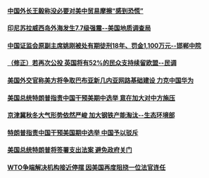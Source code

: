 #### [中国外长王毅称没必要对美中贸易摩擦“感到恐慌”](../pages/CNTopGenNews/idCNKCS1M901A.md) 

#### [印尼苏拉威西岛外海发生7.7级强震--美国地质调查局](../pages/CNTopGenNews/idCNKCS1M81BF.md) 

#### [中国证监会原副主席姚刚被处有期徒刑18年、罚金1,100万元--邯郸中院](../pages/CNTopGenNews/idCNKCS1M80UH.md) 

#### [（修正）若再次公投 英国将有52%的民众支持续留欧盟--民调](../pages/CNTopGenNews/idCNKCS1M80FG.md) 

#### [美国外交官称美方将争取巴布亚新几内亚网路基础建设 力克中国华为](../pages/CNTopGenNews/idCNKCS1M80B6.md) 

#### [美国总统特朗普指责中国干预美期中选举 意在加大对中方施压](../pages/CNTopGenNews/idCNKCS1M8051.md) 

#### [京津冀秋冬大气形势依然严峻 加大钢铁产能淘汰--生态环境部](../pages/CNTopGenNews/idCNKCS1M70BZ.md) 

#### [特朗普指责中国干预美国期中选举 中国予以驳斥](../pages/CNTopGenNews/idCNKCS1M7096.md) 

#### [美国总统特朗普将签署支出法案 避免政府关门](../pages/CNTopGenNews/idCNKCS1M706Q.md) 

#### [WTO争端解决机构接近停摆 因美国再度阻挠一位法官连任](../pages/CNTopGenNews/idCNKCS1M705X.md) 

